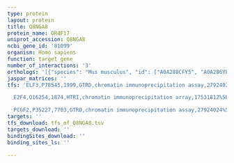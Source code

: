 ```yaml
---
type: protein
layout: protein
title: Q8NGA8
protein_name: OR4F17
uniprot_accession: Q8NGA8
ncbi_gene_id: '81099'
organism: Homo sapiens
function: target gene
number_of_interactions: '3'
orthologs: '[{"species": "Mus musculus", "id": ["A0A288CFY5", "A0A286YE47", "A0A1L1SVB5"]}, {"species": "Rattus norvegicus", "id": ["F1LZH1", "D3ZCP5", "<a href=\"/protein/a0a0g2k9v9\">A0A0G2K9V9</a>", "F1LT92"]}]'
jaspar_matrices: ''
tfs: 'ELF3,P78545,1999,GTRD,chromatin immunoprecipitation assay,27924024%5Buid%5D,No

  E2F4,Q16254,1874,HTRI,chromatin immunoprecipitation array,17531812%5Buid%5D+OR+22900683%5Buid%5D,No

  PCGF2,P35227,7703,GTRD,chromatin immunoprecipitation assay,27924024%5Buid%5D,No'
targets: ''
tfs_download: tfs_of_Q8NGA8.tsv
targets_download: ''
bindingSites_download: ''
binding_sites_ls: ''

---
```

